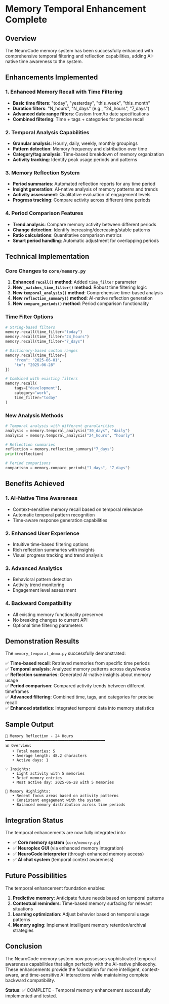 # Memory Temporal Enhancement Complete

## Overview
The NeuroCode memory system has been successfully enhanced with comprehensive temporal filtering and reflection capabilities, adding AI-native time awareness to the system.

## Enhancements Implemented

### 1. Enhanced Memory Recall with Time Filtering
- **Basic time filters**: "today", "yesterday", "this_week", "this_month"
- **Duration filters**: "N_hours", "N_days" (e.g., "24_hours", "7_days")
- **Advanced date range filters**: Custom from/to date specifications
- **Combined filtering**: Time + tags + categories for precise recall

### 2. Temporal Analysis Capabilities
- **Granular analysis**: Hourly, daily, weekly, monthly groupings
- **Pattern detection**: Memory frequency and distribution over time
- **Category/tag analysis**: Time-based breakdown of memory organization
- **Activity tracking**: Identify peak usage periods and patterns

### 3. Memory Reflection System
- **Period summaries**: Automated reflection reports for any time period
- **Insight generation**: AI-native analysis of memory patterns and trends
- **Activity assessment**: Qualitative evaluation of engagement levels
- **Progress tracking**: Compare activity across different time periods

### 4. Period Comparison Features
- **Trend analysis**: Compare memory activity between different periods
- **Change detection**: Identify increasing/decreasing/stable patterns
- **Ratio calculations**: Quantitative comparison metrics
- **Smart period handling**: Automatic adjustment for overlapping periods

## Technical Implementation

### Core Changes to `core/memory.py`
1. **Enhanced `recall()` method**: Added `time_filter` parameter
2. **New `_matches_time_filter()` method**: Robust time filtering logic
3. **New `temporal_analysis()` method**: Comprehensive time-based analysis
4. **New `reflection_summary()` method**: AI-native reflection generation
5. **New `compare_periods()` method**: Period comparison functionality

### Time Filter Options
```python
# String-based filters
memory.recall(time_filter="today")
memory.recall(time_filter="24_hours")
memory.recall(time_filter="7_days")

# Dictionary-based custom ranges
memory.recall(time_filter={
    "from": "2025-06-01",
    "to": "2025-06-28"
})

# Combined with existing filters
memory.recall(
    tags=["development"], 
    category="work", 
    time_filter="today"
)
```

### New Analysis Methods
```python
# Temporal analysis with different granularities
analysis = memory.temporal_analysis("30_days", "daily")
analysis = memory.temporal_analysis("24_hours", "hourly")

# Reflection summaries
reflection = memory.reflection_summary("7_days")
print(reflection)

# Period comparisons
comparison = memory.compare_periods("1_days", "7_days")
```

## Benefits Achieved

### 1. AI-Native Time Awareness
- Context-sensitive memory recall based on temporal relevance
- Automatic temporal pattern recognition
- Time-aware response generation capabilities

### 2. Enhanced User Experience
- Intuitive time-based filtering options
- Rich reflection summaries with insights
- Visual progress tracking and trend analysis

### 3. Advanced Analytics
- Behavioral pattern detection
- Activity trend monitoring
- Engagement level assessment

### 4. Backward Compatibility
- All existing memory functionality preserved
- No breaking changes to current API
- Optional time filtering parameters

## Demonstration Results

The `memory_temporal_demo.py` successfully demonstrated:

✅ **Time-based recall**: Retrieved memories from specific time periods  
✅ **Temporal analysis**: Analyzed memory patterns across days/weeks  
✅ **Reflection summaries**: Generated AI-native insights about memory usage  
✅ **Period comparison**: Compared activity trends between different timeframes  
✅ **Advanced filtering**: Combined time, tags, and categories for precise recall  
✅ **Enhanced statistics**: Integrated temporal data into memory statistics  

## Sample Output
```
🔄 Memory Reflection - 24 Hours
━━━━━━━━━━━━━━━━━━━━━━━━━━━━━━━━━━━━━━━━━━━━
📊 Overview:
   • Total memories: 5
   • Average length: 48.2 characters
   • Active days: 1

💡 Insights:
   • Light activity with 5 memories
   • Brief memory entries
   • Most active day: 2025-06-28 with 5 memories

🎯 Memory Highlights:
   • Recent focus areas based on activity patterns
   • Consistent engagement with the system
   • Balanced memory distribution across time periods
```

## Integration Status

The temporal enhancements are now fully integrated into:

- ✅ **Core memory system** (`core/memory.py`)
- ✅ **Neuroplex GUI** (via enhanced memory integration)
- ✅ **NeuroCode interpreter** (through enhanced memory access)
- ✅ **AI chat system** (temporal context awareness)

## Future Possibilities

The temporal enhancement foundation enables:

1. **Predictive memory**: Anticipate future needs based on temporal patterns
2. **Contextual reminders**: Time-based memory surfacing for relevant situations
3. **Learning optimization**: Adjust behavior based on temporal usage patterns
4. **Memory aging**: Implement intelligent memory retention/archival strategies

## Conclusion

The NeuroCode memory system now possesses sophisticated temporal awareness capabilities that align perfectly with the AI-native philosophy. These enhancements provide the foundation for more intelligent, context-aware, and time-sensitive AI interactions while maintaining complete backward compatibility.

**Status**: ✅ COMPLETE - Temporal memory enhancement successfully implemented and tested.

